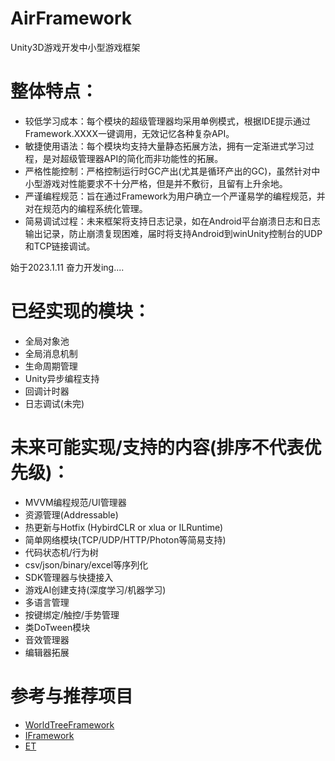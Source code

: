 # AirFramework
Unity3D游戏开发中小型游戏框架

# 整体特点：
- 较低学习成本：每个模块的超级管理器均采用单例模式，根据IDE提示通过Framework.XXXX一键调用，无效记忆各种复杂API。
- 敏捷使用语法：每个模块均支持大量静态拓展方法，拥有一定渐进式学习过程，是对超级管理器API的简化而非功能性的拓展。
- 严格性能控制：严格控制运行时GC产出(尤其是循环产出的GC)，虽然针对中小型游戏对性能要求不十分严格，但是并不敷衍，且留有上升余地。
- 严谨编程规范：旨在通过Framework为用户确立一个严谨易学的编程规范，并对在规范内的编程系统化管理。
- 简易调试过程：未来框架将支持日志记录，如在Android平台崩溃日志和日志输出记录，防止崩溃复现困难，届时将支持Android到winUnity控制台的UDP和TCP链接调试。

始于2023.1.11  奋力开发ing....

# 已经实现的模块：
- 全局对象池
- 全局消息机制 
- 生命周期管理
- Unity异步编程支持
- 回调计时器
- 日志调试(未完)

# 未来可能实现/支持的内容(排序不代表优先级)：
- MVVM编程规范/UI管理器
- 资源管理(Addressable)
- 热更新与Hotfix (HybirdCLR or xlua or ILRuntime)
- 简单网络模块(TCP/UDP/HTTP/Photon等简易支持)
- 代码状态机/行为树
- csv/json/binary/excel等序列化
- SDK管理器与快捷接入
- 游戏AI创建支持(深度学习/机器学习)
- 多语言管理
- 按键绑定/触控/手势管理
- 类DoTween模块
- 音效管理器
- 编辑器拓展

# 参考与推荐项目
- [WorldTreeFramework](https://github.com/SDHK/WorldTreeFramework)
- [IFramework](https://github.com/OnClick9927/IFramework)
- [ET](https://github.com/egametang/ET)
